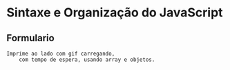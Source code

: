 # Sintaxe e Organização do JavaScript

## Formulario
	Imprime ao lado com gif carregando,
        com tempo de espera, usando array e objetos.
	
	
